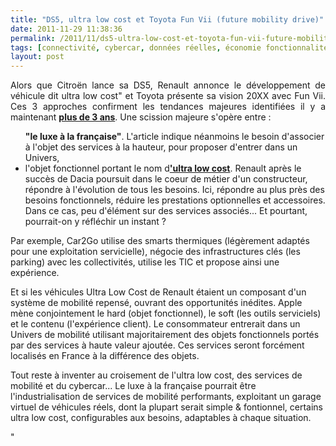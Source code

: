 ```yaml
---
title: "DS5, ultra low cost et Toyota Fun Vii (future mobility drive)"
date: 2011-11-29 11:38:36
permalink: /2011/11/ds5-ultra-low-cost-et-toyota-fun-vii-future-mobility-drive.html
tags: [connectivité, cybercar, données réelles, économie fonctionnalité, Efficacité énergétique, emploi, low cost, Service de mobilité, Tata nano, Véhicule, véhicule propre]
layout: post
---
```


<p style="text-align: justify;">Alors que Citroën lance sa DS5, Renault annonce le développement de véhicule dit ultra low cost" et Toyota présente sa vision 20XX avec Fun Vii. Ces 3 approches confirment les tendances majeures identifiées il y a maintenant <a href="https://gabrielplassat.github.io/transportsdufutur/2009/11/le-passage-de-lobjet-vehicule-aux-services-de-mobilite-une-chance.html" target="_blank"><strong>plus de 3 ans</strong></a>. Une scission majeure s'opère entre :</p> <ul style="text-align: justify> <li>la voiture vêtement de mode, au renouvellement accéléré, ici la DS5. Cette voiture porte les concepts d'un objet de mode, <a href="http://pratique.lesechosdutouquet.fr/magazine/auto-moto/article/30640-la-citroen-ds5-ou-le-luxe-a-francaise.html"" target="_blank"><strong>"le luxe à la française"</strong></a>. L'article indique néanmoins le besoin d'associer à l'objet des services à la hauteur, pour proposer d'entrer dans un Univers,</li> <li>l'objet fonctionnel portant le nom d<a href="http://www.ccfa.fr/revue-de-presse/france/renault-dement-preparer-une-voiture-a-2-500-euros.html?maj=oui" target="_self"><strong>'ultra low cost</strong></a>. Renault après le succès de Dacia poursuit dans le coeur de métier d'un constructeur, répondre à l'évolution de tous les besoins. Ici, répondre au plus près des besoins fonctionnels, réduire les prestations optionnelles et accessoires. Dans ce cas, peu d'élément sur des services associés... Et pourtant, pourrait-on y réfléchir un instant ? </li></ul>  <!--more-->    <p style="text-align: justify>Enfin Toyota présente sa vision de l'avenir : le cybercar totalement connecté à notre environnement, nos réseaux, à l'énergie et aux infrastructures, mélangeant le vituel et le réel, utilisant des technologies permettant d'apporter au monde physique la plasticité du numérique. L'objet devient modulable, adaptable, configurable au dernier moment, gérable à distance. Cet objet pourrait s'acheter comme aujourd'hui ou s'intégrer totalement dans des services en étant acheté par des exploitants. Cette versatilité est une force dans un avenir inconnu.<br /><iframe frameborder="0"" height="315" src="http://www.youtube.com/embed/h1wzQ7eC-AA" width="560"></iframe></p> <p style="text-align: justify>Et si les véhicules Ultra Low Cost de Renault étaient un composant d'un système de mobilité repensé, ouvrant des opportunités inédites. Apple mène conjointement le hard (objet fonctionnel), le soft (les outils serviciels) et le contenu (l'expérience client). Le consommateur entrerait dans un Univers de mobilité utilisant majoritairement des objets fonctionnels portés par des services à haute valeur ajoutée. Ces services seront forcément localisés en France à la différence des objets.</p> <p style="text-align: justify>Par exemple, Car2Go utilise des smarts thermiques (légèrement adaptés pour une exploitation servicielle), négocie des infrastructures clés (les parking) avec les collectivités, utilise les TIC et propose ainsi une expérience.</p> <p style="text-align: justify>Tout reste à inventer au croisement de l'ultra low cost, des services de mobilité et du cybercar... Le luxe à la française pourrait être l'industrialisation de services de mobilité performants, exploitant un garage virtuel de véhicules réels, dont la plupart serait simple & fontionnel, certains ultra low cost, configurables aux besoins, adaptables à chaque situation.</p>"2011-11-29 11:38:36https://gabrielplassat.github.io/transportsdufutur/2011/11/ds5-ultra-low-cost-et-toyota-fun-vii-future-mobility-drive.htmlconnectivité|cybercar|données réelles|économie fonctionnalité|Efficacité énergétique|emploi|low cost|Service de mobilité|Tata nano|Véhicule|véhicule proprepublish7gabrielplassat3948gabriel.plassat@ademe.frGabrielPlassatds5-ultra-low-cost-et-toyota-fun-vii-future-mobility-drive2015-07-21 16:36:40>Et si les véhicules Ultra Low Cost de Renault étaient un composant d'un système de mobilité repensé, ouvrant des opportunités inédites. Apple mène conjointement le hard (objet fonctionnel), le soft (les outils serviciels) et le contenu (l'expérience client). Le consommateur entrerait dans un Univers de mobilité utilisant majoritairement des objets fonctionnels portés par des services à haute valeur ajoutée. Ces services seront forcément localisés en France à la différence des objets.</p> <p style="text-align: justify>Par exemple, Car2Go utilise des smarts thermiques (légèrement adaptés pour une exploitation servicielle), négocie des infrastructures clés (les parking) avec les collectivités, utilise les TIC et propose ainsi une expérience.</p> <p style="text-align: justify>Tout reste à inventer au croisement de l'ultra low cost, des services de mobilité et du cybercar... Le luxe à la française pourrait être l'industrialisation de services de mobilité performants, exploitant un garage virtuel de véhicules réels, dont la plupart serait simple & fontionnel, certains ultra low cost, configurables aux besoins, adaptables à chaque situation.</p>"
